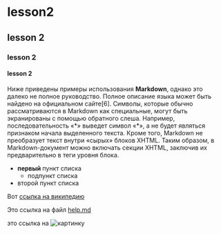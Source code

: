 # lesson2
## lesson 2
### lesson 2
#### lesson 2


[example]: http://example.com/ "Необязательный заголовок ссылки"
[foo]: http://example.net/ 'Необязательный заголовок ссылки'
[bar]: http://example.edu/ (Необязательный заголовок ссылки)


Ниже приведены примеры использования **Markdown**,
 однако это далеко не полное руководство.
 Полное описание языка может быть найдено
 на официальном сайте[6]. Символы, которые
 обычно рассматриваются в Markdown как
 специальные, могут быть экранированы с
 помощью обратного слеша. Например,
 последовательность «\*» выведет символ «*»,
 а не будет являться признаком начала
 выделенного текста.
 Кроме того, Markdown не преобразует текст
 внутри «сырых» блоков XHTML. Таким образом,
 в Markdown-документ можно включать секции
 XHTML, заключив их предварительно
 в теги уровня блока.

- **первый** пункт списка
  - подпункт списка
- второй пункт списка


Вот [ссылка на википедию](https://ru.wikipedia.org/wiki/Markdown)

Это ссылка на файл [help.md](HELP.md)

это ссылка на ![картинку](https://main-cdn.sbermegamarket.ru/big2/hlr-system/-37/350/314/371/215/40/100028794206b0.png)

